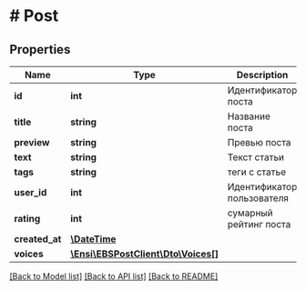 # # Post

## Properties

Name | Type | Description | Notes
------------ | ------------- | ------------- | -------------
**id** | **int** | Идентификатор поста | [optional] 
**title** | **string** | Название поста | [optional] 
**preview** | **string** | Превью поста | [optional] 
**text** | **string** | Текст статьи | [optional] 
**tags** | **string** | теги с статье | [optional] 
**user_id** | **int** | Идентификатор пользователя | [optional] 
**rating** | **int** | сумарный рейтинг поста | [optional] 
**created_at** | [**\DateTime**](\DateTime.md) |  | [optional] 
**voices** | [**\Ensi\EBSPostClient\Dto\Voices[]**](Voices.md) |  | [optional] 

[[Back to Model list]](../../README.md#documentation-for-models) [[Back to API list]](../../README.md#documentation-for-api-endpoints) [[Back to README]](../../README.md)


